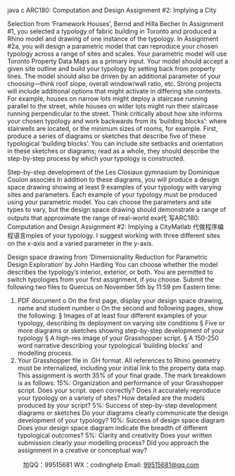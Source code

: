 java c
ARC180: Computation and Design
Assignment #2: Implying a City

Selection from ‘Framework Houses’, Bernd and Hilla Becher
In Assignment #1, you selected a typology of fabric building in Toronto and produced a Rhino model and drawing of one instance of the typology. In Assignment #2a, you will design a parametric model that can reproduce your chosen typology across a range of sites and scales.
Your parametric model will use Toronto Property Data Maps as a primary input. Your model should accept a given site outline and build your typology by setting back from property lines. The model should also be driven by an additional parameter of your choosing—think roof slope, overall window/wall ratio, etc.
Strong projects will include additional options that might activate in differing site contexts. For example, houses on narrow lots might deploy a staircase running parallel to the street, while houses on wider lots might run their staircase running perpendicular to the street. Think critically about how site informs your chosen typology and work backwards from its ‘building blocks’: where stairwells are located, or the minimum sizes of rooms, for example.
First, produce a series of diagrams or sketches that describe five of these typological ‘building blocks’. You can include site setbacks and orientation in these sketches or diagrams; read as a whole, they should describe the step-by-step process by which your typology is constructed.

Step-by-step development of the Les Closiaux gymnasium by Dominique Coulon  associés
In addition to these diagrams, you will produce a design space drawing showing at least 9 examples of your typology with varying sites and parameters. Each example of your typology must be produced using your parametric model. You can choose the parameters and site types to vary, but the design space drawing should demonstrate a range of outputs that approximate the range of real-world exa代 写ARC180: Computation and Design Assignment #2: Implying a CityMatlab
代做程序编程语言mples of your typology. I suggest working with three different sites on the x-axis and a varied parameter in the y-axis.

Design space drawing from ‘Dimensionality Reduction for Parametric Design Exploration’ by John Harding
You can choose whether the model describes the typology’s interior, exterior, or both. You are permitted to switch typologies from your first assignment, if you choose.
Submit the following two files to Quercus on November 5th by 11:59 pm Eastern time:
1. PDF document
o On the first page, display your design space drawing, name and student number
o On the second and following pages, show the following:
§ Images of at least four different examples of your typology, describing its deployment on varying site conditions
§ Five or more diagrams or sketches showing step-by-step development of your typology
§ A high-res image of your Grasshopper script.
§ A 150-250 word narrative describing your typological ‘building blocks’ and modelling process.
2. Your Grasshopper file in .GH format. All references to Rhino geometry must be internalized, including your initial link to the property data map.
This assignment is worth 35% of your final grade. The mark breakdown is as follows:
15%: Organization and performance of your Grasshopper script.
Does your script. open correctly? Does it accurately reproduce your typology on a variety of sites? How detailed are the models produced by your script?
5%: Success of step-by-step development diagrams or sketches
Do your diagrams clearly communicate the design development of your typology?
10%: Success of design space diagram
Does your design space diagram indicate the breadth of different typological outcomes?
5%: Clarity and creativity
Does your written submission clearly your modelling process? Did you approach the assignment in a creative or conceptual way?





         
加QQ：99515681  WX：codinghelp  Email: 99515681@qq.com
